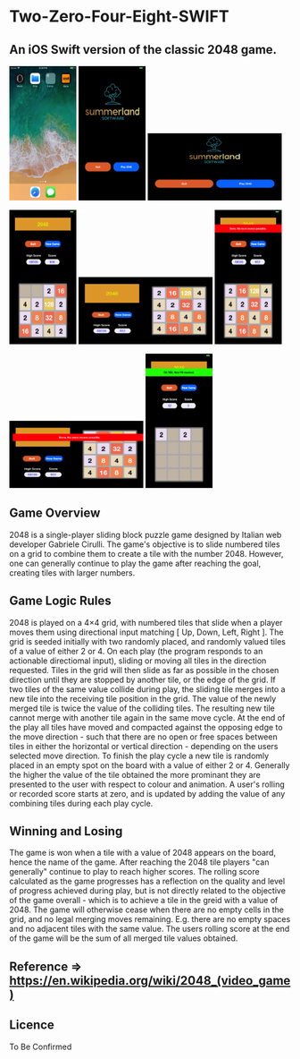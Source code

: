 # Two-Zero-Four-Eight-SWIFT
## An iOS Swift version of the classic 2048 game.

<img src="screenshots/game-app-icon-port-2048.png" alt="iPhone 8 Plus - phone showing app icon in place" width="120" height="240"> <img src="screenshots/game-main-port-2048.png" alt="iPhone 8 Plus - first screen display in portrait" width="120" height="240"> <img src="screenshots/game-main-land-2048.png" alt="iPhone 8 Plus - first screen display in landscape" width="240" height="120">

<img src="screenshots/game-port-2048.png" alt="iPhone 8 Plus - game screen display in portrait" width="120" height="240"> <img src="screenshots/game-land-2048.png" alt="iPhone 8 Plus - game screen display in landscape" width="240" height="120"> <img src="screenshots/game-with-mesg-port-2048.png" alt="iPhone 8 Plus - game screen display with message in portrait" width="120" height="240">

<img src="screenshots/game-with-mesg-land-2048.png" alt="iPhone 8 Plus - game screen display with message in landscape" width="240" height="120"> <img src="screenshots/game-with-mesg2-port-2048.png" alt="iPhone 8 Plus - game screen display with message in portrait" width="120" height="240">


## Game Overview

2048 is a single-player sliding block puzzle game designed by Italian web developer Gabriele Cirulli. 
The game's objective is to slide numbered tiles on a grid to combine them to create a tile with the number 2048. 
However, one can generally continue to play the game after reaching the goal, creating tiles with larger numbers.


## Game Logic Rules

2048 is played on a 4×4 grid, with numbered tiles that slide when a player moves them using directional input matching [ Up, Down, Left, Right ].
The grid is seeded initially with two randomly placed, and randomly valued tiles of a value of either 2 or 4.
On each play (the program responds to an actionable directiomal input), sliding or moving all tiles in the direction requested. Tiles in the grid will then slide as far as possible in the chosen direction until they are stopped by another tile, or the edge of the grid. 
If two tiles of the same value collide during play, the sliding tile merges into a new tile into the receiving tile position in the grid.
The value of the newly merged tile is twice the value of the colliding tiles. The resulting new tile cannot merge with another tile again in the same move cycle. At the end of the play all tiles have moved and compacted against the opposing edge to the move direction - such that there are no open or free spaces between tiles in either the horizontal or vertical direction - depending on the users selected move direction. To finish the play cycle a new tile is randomly placed in an empty spot on the board with a value of either 2 or 4. 
Generally the higher the value of the tile obtained the more prominant they are presented to the user with respect to colour and animation.
A user's rolling or recorded score starts at zero, and is updated by adding the value of any combining tiles during each play cycle. 


## Winning and Losing

The game is won when a tile with a value of 2048 appears on the board, hence the name of the game.
After reaching the 2048 tile players "can generally" continue to play to reach higher scores.  The rolling score calculated as the game progresses has a reflection on the quality and level of progress achieved during play, but is not directly related to the objective of the game overall - which is to achieve a tile in the greid with a value of 2048. 
The game will otherwise cease when there are no empty cells in the grid, and no legal merging moves remaining. E.g. there are no empty spaces and no adjacent tiles with the same value.
The users rolling score at the end of the game will be the sum of all merged tile values obtained.


## Reference => https://en.wikipedia.org/wiki/2048_(video_game)

## Licence
To Be Confirmed
